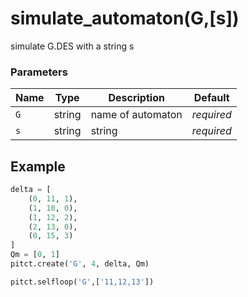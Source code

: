 # simulate_automaton(G,[s])

simulate G.DES with a string s

### Parameters
| Name         | Type      | Description                            | Default    |
|--------------|-----------|----------------------------------------|------------|
| `G`          | string    | name of automaton                      | *required* |
| `s`          | string    | string                                 | *required* |


## Example

```python title="sample 1"
delta = [
    (0, 11, 1),
    (1, 10, 0),
    (1, 12, 2),
    (2, 13, 0),
    (0, 15, 3)
]
Qm = [0, 1]
pitct.create('G', 4, delta, Qm)

pitct.selfloop('G',['11,12,13'])

```
